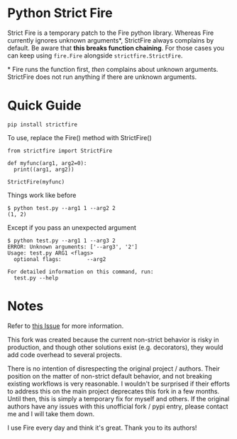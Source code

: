 # Python Strict Fire 

Strict Fire is a temporary patch to the Fire python library. Whereas Fire currently ignores unknown arguments*, StrictFire always complains by default. Be aware that **this breaks function chaining**. For those cases you can keep using `fire.Fire` alongside `strictfire.StrictFire`.

\* Fire runs the function first, *then* complains about unknown arguments. StrictFire does not run anything if there are unknown arguments.

# Quick Guide

```
pip install strictfire
```

To use, replace the Fire() method with StrictFire()

```
from strictfire import StrictFire

def myfunc(arg1, arg2=0):
  print((arg1, arg2))

StrictFire(myfunc)
```

Things work like before

```
$ python test.py --arg1 1 --arg2 2
(1, 2)
```

Except if you pass an unexpected argument

```
$ python test.py --arg1 1 --arg3 2
ERROR: Unknown arguments: ['--arg3', '2']
Usage: test.py ARG1 <flags>
  optional flags:        --arg2

For detailed information on this command, run:
  test.py --help
```

# Notes

Refer to [this Issue](https://github.com/google/python-fire/issues/168) for more information.

This fork was created because the current non-strict behavior is risky in production,
and though other solutions exist (e.g. decorators), they would add code overhead to several projects.

There is no intention of disrespecting the original project / authors.
Their position on the matter of non-strict default behavior, and not breaking existing workflows is very reasonable.
I wouldn't be surprised if their efforts to address this on the main project deprecates this fork in a few months.
Until then, this is simply a temporary fix for myself and others.
If the original authors have any issues with this unofficial fork / pypi entry, 
please contact me and I will take them down.

I use Fire every day and think it's great. Thank you to its authors!
